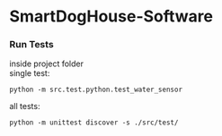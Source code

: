 # SmartDogHouse-Software


### Run Tests
inside project folder <br>
single test:
```
python -m src.test.python.test_water_sensor
```
all tests:
```
python -m unittest discover -s ./src/test/
```
